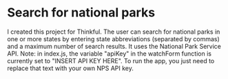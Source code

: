 # Search for national parks

I created this project for Thinkful.  The user can search for national parks in one or more states by entering state abbreviations (separated by commas) and a maximum number of search results.  It uses the National Park Service API.  Note: in index.js, the variable "apiKey" in the watchForm function is currently set to "INSERT API KEY HERE". To run the app, you just need to replace that text with your own NPS API key. 